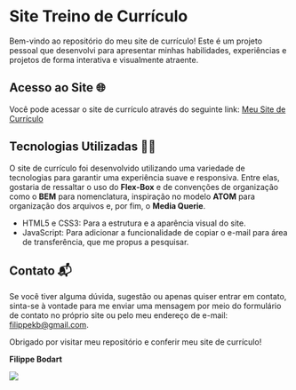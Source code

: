 <h1>Site Treino de Currículo</h1>

<p>Bem-vindo ao repositório do meu site de currículo! Este é um projeto pessoal que desenvolvi para apresentar minhas habilidades, experiências e projetos de forma interativa e visualmente atraente.</p>

<h2>Acesso ao Site 🌐</h2>

<p>Você pode acessar o site de currículo através do seguinte link: <a href="https://filippebodart.github.io/ExemploCurriculo1/">Meu Site de Currículo</a></p>

<h2>Tecnologias Utilizadas 👨‍💻</h2>

<p>O site de currículo foi desenvolvido utilizando uma variedade de tecnologias para garantir uma experiência suave e responsiva. Entre elas, gostaria de ressaltar o uso do <strong>Flex-Box</strong> e de convenções de organização como o <strong>BEM</strong> para nomenclatura, inspiração no modelo <strong>ATOM</strong> para organização dos arquivos e, por fim, o <strong>Media Querie</strong>. </p>

<ul>
  <li>HTML5 e CSS3: Para a estrutura e a aparência visual do site.</li>
  <li>JavaScript: Para adicionar a funcionalidade de copiar o e-mail para área de transferência, que me propus a pesquisar.</li>
</ul>

<h2>Contato 📬</h2>

<p>Se você tiver alguma dúvida, sugestão ou apenas quiser entrar em contato, sinta-se à vontade para me enviar uma mensagem por meio do formulário de contato no próprio site ou pelo meu endereço de e-mail: <a href="mailto:filippekb@gmail.com">filippekb@gmail.com</a>.</p>

<p>Obrigado por visitar meu repositório e conferir meu site de currículo!</p>

<p><strong>Filippe Bodart</strong></p>

<img src="https://uploaddeimagens.com.br/images/004/572/866/full/Desktop.png?1691695197">
